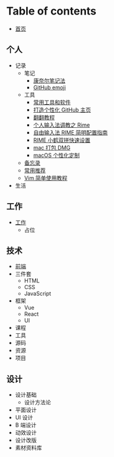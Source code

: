 # Table of contents

- [首页](README.md)

## 个人

- 记录
	- 笔记
		- [康奈尔笔记法](100-person/笔记/康奈尔笔记法.md)
		- [GitHub emoji](100-person/笔记/GitHub%20emoji.md)
	- 工具
		- [常用工具和软件](100-person/工具/常用工具和软件.md)
		- [打造个性化 GitHub 主页](100-person/工具/打造个性化%20GitHub%20主页.md)
		- [翻翻教程](100-person/工具/翻翻教程.md)
		- [个人输入法调教之 Rime](100-person/工具/个人输入法调教之%20Rime.md)
		- [自由输入法 RIME 简明配置指南](100-person/工具/自由输入法%20RIME%20简明配置指南.md)
		- [RIME 小鹤双拼快速设置](100-person/工具/RIME%20小鹤双拼快速设置.md)
		- [mac 打包 DMG](100-person/工具/mac%20打包%20DMG.md)
		- [macOS 个性化定制](100-person/工具/macOS%20个性化定制)
	- [备忘录](100-person/备忘录.md)
	- [常用推荐](100-person/常用推荐.md)
	- [Vim 简单使用教程](100-person/Vim%20简单使用教程.md)
- 生活

## 工作

- [工作](工作.md)
  - 占位

## 技术

- [前端](前端.md)
- 三件套
  - HTML
  - CSS
  - JavaScript
- 框架
  - Vue
  - React
  - UI
- 课程
- 工具
- 源码
- 资源
- 项目

## 设计

- 设计基础
  - 设计方法论
- 平面设计
- UI 设计
- B 端设计
- 动效设计
- 设计改版
- 素材资料库
